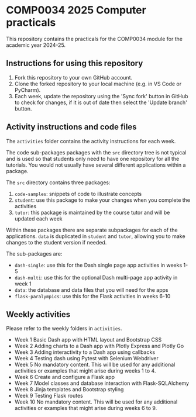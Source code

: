# COMP0034 2025 Computer practicals

This repository contains the practicals for the COMP0034 module for the academic year 2024-25.

## Instructions for using this repository

1. Fork this repository to your own GitHub account.
2. Clone the forked repository to your local machine (e.g. in VS Code or PyCharm).
3. Each week, update the repository using the 'Sync fork' button in GitHub to check for changes, if it is out of date
   then select the 'Update branch' button.

## Activity instructions and code files

The `activities` folder contains the activity instructions for each week.

The code sub-packages packages with the `src` directory tree is not typical and is used so that students only need to
have one repository for all the tutorials. You would not usually have several different applications within a package.

The `src` directory contains three packages:

1. `code-samples`: snippets of code to illustrate concepts
2. `student`: use this package to make your changes when you complete the activities
3. `tutor`: this package is maintained by the course tutor and will be updated each week

Within these packages there are separate subpackages for each of the applications. `data` is duplicated in `student` and
`tutor`, allowing you to make changes to the student version if needed.

The sub-packages are:

- `dash-single`: use this for the Dash single page app activities in weeks 1-5
- `dash-multi`: use this for the optional Dash multi-page app activity in week 1
- `data`: the database and data files that you will need for the apps
- `flask-paralympics`: use this for the Flask activities in weeks 6-10

## Weekly activities

Please refer to the weekly folders in `activities`.

- Week 1 Basic Dash app with HTML layout and Bootstrap CSS
- Week 2 Adding charts to a Dash app with Plotly Express and Plotly Go
- Week 3 Adding interactivity to a Dash app using callbacks
- Week 4 Testing dash using Pytest with Selenium Webdriver
- Week 5 No mandatory content. This will be used for any additional activities or examples that might arise during weeks
  1 to 4.
- Week 6 Create and configure a Flask app
- Week 7 Model classes and database interaction with Flask-SQLAlchemy
- Week 8 Jinja templates and Bootstrap styling
- Week 9 Testing Flask routes
- Week 10 No mandatory content. This will be used for any additional activities or examples that might arise during
  weeks 6 to 9.
